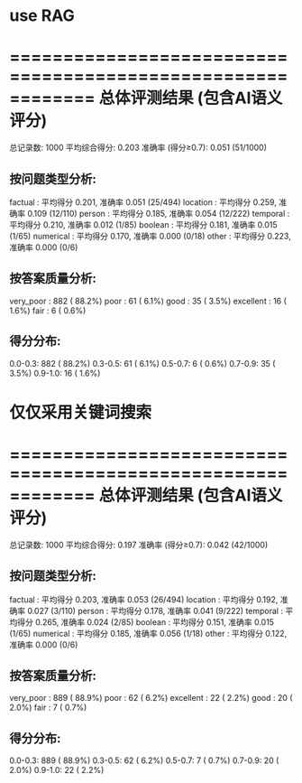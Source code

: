 # use RAG

============================================================
总体评测结果 (包含AI语义评分)
============================================================
总记录数: 1000
平均综合得分: 0.203
准确率 (得分≥0.7): 0.051 (51/1000)

按问题类型分析:
----------------------------------------
factual        : 平均得分 0.201, 准确率 0.051 (25/494)
location       : 平均得分 0.259, 准确率 0.109 (12/110)
person         : 平均得分 0.185, 准确率 0.054 (12/222)
temporal       : 平均得分 0.210, 准确率 0.012 (1/85)
boolean        : 平均得分 0.181, 准确率 0.015 (1/65)
numerical      : 平均得分 0.170, 准确率 0.000 (0/18)
other          : 平均得分 0.223, 准确率 0.000 (0/6)

按答案质量分析:
----------------------------------------
very_poor      : 882 ( 88.2%)
poor           :  61 (  6.1%)
good           :  35 (  3.5%)
excellent      :  16 (  1.6%)
fair           :   6 (  0.6%)

得分分布:
----------------------------------------
0.0-0.3: 882 ( 88.2%)
0.3-0.5:  61 (  6.1%)
0.5-0.7:   6 (  0.6%)
0.7-0.9:  35 (  3.5%)
0.9-1.0:  16 (  1.6%)

# 仅仅采用关键词搜索
============================================================
总体评测结果 (包含AI语义评分)
============================================================
总记录数: 1000
平均综合得分: 0.197
准确率 (得分≥0.7): 0.042 (42/1000)

按问题类型分析:
----------------------------------------
factual        : 平均得分 0.203, 准确率 0.053 (26/494)
location       : 平均得分 0.192, 准确率 0.027 (3/110)
person         : 平均得分 0.178, 准确率 0.041 (9/222)
temporal       : 平均得分 0.265, 准确率 0.024 (2/85)
boolean        : 平均得分 0.151, 准确率 0.015 (1/65)
numerical      : 平均得分 0.185, 准确率 0.056 (1/18)
other          : 平均得分 0.122, 准确率 0.000 (0/6)

按答案质量分析:
----------------------------------------
very_poor      : 889 ( 88.9%)
poor           :  62 (  6.2%)
excellent      :  22 (  2.2%)
good           :  20 (  2.0%)
fair           :   7 (  0.7%)

得分分布:
----------------------------------------
0.0-0.3: 889 ( 88.9%)
0.3-0.5:  62 (  6.2%)
0.5-0.7:   7 (  0.7%)
0.7-0.9:  20 (  2.0%)
0.9-1.0:  22 (  2.2%)
